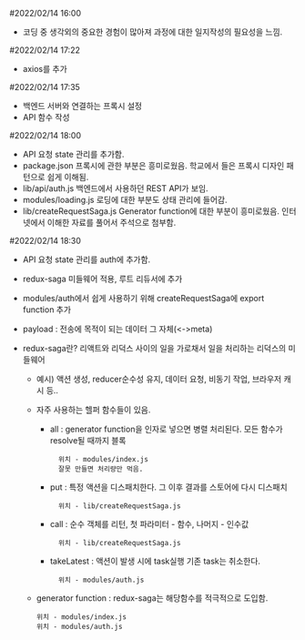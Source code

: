 #2022/02/14 16:00

- 코딩 중 생각외의 중요한 경험이 많아져 과정에 대한 일지작성의 필요성을 느낌.

#2022/02/14 17:22

- axios를 추가

#2022/02/14 17:35

- 백엔드 서버와 연결하는 프록시 설정
- API 함수 작성

#2022/02/14 18:00

- API 요청 state 관리를 추가함.
- package.json 프록시에 관한 부분은 흥미로웠음. 학교에서 들은 프록시 디자인 패턴으로 쉽게 이해됨.
- lib/api/auth.js 백엔드에서 사용하던 REST API가 보임.
- modules/loading.js 로딩에 대한 부분도 상태 관리에 들어감.
- lib/createRequestSaga.js Generator function에 대한 부분이 흥미로웠음. 인터넷에서 이해한 자료를 풀어서 주석으로 첨부함.

#2022/02/14 18:30

- API 요청 state 관리를 auth에 추가함.
- redux-saga 미들웨어 적용, 루트 리듀서에 추가
- modules/auth에서 쉽게 사용하기 위해 createRequestSaga에 export function 추가
- payload : 전송에 목적이 되는 데이터 그 자체(<->meta)
- redux-saga란? 리액트와 리덕스 사이의 일을 가로채서 일을 처리하는 리덕스의 미들웨어

  - 예시) 액션 생성, reducer순수성 유지, 데이터 요청, 비동기 작업, 브라우저 캐시 등..
  - 자주 사용하는 헬퍼 함수들이 있음.

    - all : generator function을 인자로 넣으면 병렬 처리된다. 모든 함수가 resolve될 때까지 블록

            위치 - modules/index.js
            잘못 만들면 처리량만 먹음.

    - put : 특정 액션을 디스패치한다. 그 이후 결과를 스토어에 다시 디스패치

            위치 - lib/createRequestSaga.js

    - call : 순수 객체를 리턴, 첫 파라미터 - 함수, 나머지 - 인수값

            위치 - lib/createRequestSaga.js

    - takeLatest : 액션이 발생 시에 task실행 기존 task는 취소한다.

            위치 - modules/auth.js

  - generator function : redux-saga는 해당함수를 적극적으로 도입함.

        위치 - modules/index.js
        위치 - modules/auth.js
